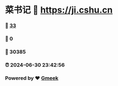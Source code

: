 # 菜书记 :link: https://ji.cshu.cn 
### :page_facing_up: [33](https://ji.cshu.cn/tag.html) 
### :speech_balloon: 0 
### :hibiscus: 30385 
### :alarm_clock: 2024-06-30 23:42:56 
### Powered by :heart: [Gmeek](https://github.com/Meekdai/Gmeek)
